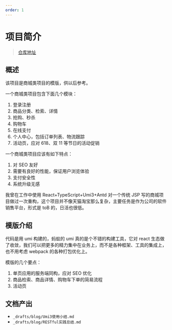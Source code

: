 ```yaml
---
order: 1
---
```


# 项目简介

> [仓库地址](https://github.com/justable/mall-front-template)

## 概述

该项目是商城类项目的模版，供以后参考。

一个商城类项目包含下面几个模块：

1. 登录注册
2. 商品分类、检索、详情
3. 抢购、秒杀
4. 购物车
5. 在线支付
6. 个人中心，包括订单列表、物流跟踪
7. 活动页，应对 618、双 11 等节日的活动促销

一个商城类项目应该有如下特点：

1. 对 SEO 友好
2. 需要有良好的性能，保证用户浏览体验
3. 支付安全性
4. 系统升级无感

我曾在工作中使用 React+TypeScript+Umi3+Antd 对一个传统 JSP 写的商城项目做过一次重构，这个项目并不像天猫淘宝那么复杂，主要任务是作为公司的软件销售平台，形式是 toB 的，日活也很低。

## 模版介绍

代码是用 umi 构建的，蚂蚁的 umi 真的是个不错的构建工具，它对 react 生态做了收敛，我们可以把更多的精力集中在业务上，而不是各种框架、工具的集成上，也不用考虑 webpack 的各种打包优化上。

模版的几个要点：

1. 单页应用的服务端同构，应对 SEO 优化
2. 商品检索、商品详情、购物车下单的简易流程
3. 活动页

## 文档产出

- `_drafts/blog/Umi3使用小结.md`
- `_drafts/blog/RESTful实践总结.md`
